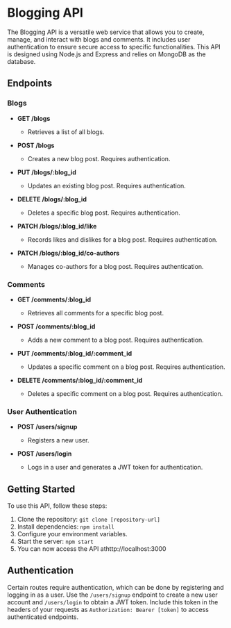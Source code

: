 # Blogging API

The Blogging API is a versatile web service that allows you to create, manage, and interact with blogs and comments. It includes user authentication to ensure secure access to specific functionalities. This API is designed using Node.js and Express and relies on MongoDB as the database.

## Endpoints

### Blogs

- **GET /blogs**

  - Retrieves a list of all blogs.

- **POST /blogs**

  - Creates a new blog post. Requires authentication.

- **PUT /blogs/:blog_id**

  - Updates an existing blog post. Requires authentication.

- **DELETE /blogs/:blog_id**

  - Deletes a specific blog post. Requires authentication.

- **PATCH /blogs/:blog_id/like**

  - Records likes and dislikes for a blog post. Requires authentication.

- **PATCH /blogs/:blog_id/co-authors**
  - Manages co-authors for a blog post. Requires authentication.

### Comments

- **GET /comments/:blog_id**

  - Retrieves all comments for a specific blog post.

- **POST /comments/:blog_id**

  - Adds a new comment to a blog post. Requires authentication.

- **PUT /comments/:blog_id/:comment_id**

  - Updates a specific comment on a blog post. Requires authentication.

- **DELETE /comments/:blog_id/:comment_id**
  - Deletes a specific comment on a blog post. Requires authentication.

### User Authentication

- **POST /users/signup**

  - Registers a new user.

- **POST /users/login**
  - Logs in a user and generates a JWT token for authentication.

## Getting Started

To use this API, follow these steps:

1. Clone the repository: `git clone [repository-url]`
2. Install dependencies: `npm install`
3. Configure your environment variables.
4. Start the server: `npm start`
5. You can now access the API athttp://localhost:3000

## Authentication

Certain routes require authentication, which can be done by registering and logging in as a user. Use the `/users/signup` endpoint to create a new user account and `/users/login` to obtain a JWT token. Include this token in the headers of your requests as `Authorization: Bearer [token]` to access authenticated endpoints.
